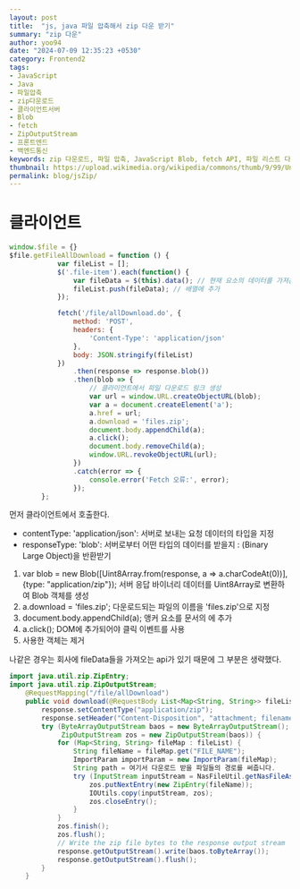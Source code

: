 ```yaml
---
layout: post
title:  "js, java 파일 압축해서 zip 다운 받기"
summary: "zip 다운"
author: yoo94
date: "2024-07-09 12:35:23 +0530"
category: Frontend2
tags:
- JavaScript
- Java
- 파일압축
- zip다운로드
- 클라이언트서버
- Blob
- fetch
- ZipOutputStream
- 프론트엔드
- 백엔드통신
keywords: zip 다운로드, 파일 압축, JavaScript Blob, fetch API, 파일 리스트 다운로드, Java ZipOutputStream, HttpServletResponse, 파일 스트리밍, 클라이언트 파일 다운로드, 서버 zip 생성, 파일 병합 다운로드, 파일 응답 처리
thumbnail: https://upload.wikimedia.org/wikipedia/commons/thumb/9/99/Unofficial_JavaScript_logo_2.svg/1200px-Unofficial_JavaScript_logo_2.svg.png
permalink: blog/jsZip/
---
```

# 클라이언트

```js
window.$file = {}
$file.getFileAllDownload = function () {
            var fileList = [];
            $('.file-item').each(function() {
                var fileData = $(this).data(); // 현재 요소의 데이터를 가져옴
                fileList.push(fileData); // 배열에 추가
            });

            fetch('/file/allDownload.do', {
                method: 'POST',
                headers: {
                    'Content-Type': 'application/json'
                },
                body: JSON.stringify(fileList)
            })
                .then(response => response.blob())
                .then(blob => {
                    // 클라이언트에서 파일 다운로드 링크 생성
                    var url = window.URL.createObjectURL(blob);
                    var a = document.createElement('a');
                    a.href = url;
                    a.download = 'files.zip';
                    document.body.appendChild(a);
                    a.click();
                    document.body.removeChild(a);
                    window.URL.revokeObjectURL(url);
                })
                .catch(error => {
                    console.error('Fetch 오류:', error);
                });
        };
```

먼저 클라이언트에서 호출한다.
- contentType: 'application/json': 서버로 보내는 요청 데이터의 타입을 지정
- responseType: 'blob': 서버로부터 어떤 타입의 데이터를 받을지 : (Binary Large Object)을 반환받기

1. var blob = new Blob([Uint8Array.from(response, a => a.charCodeAt(0))], {type: "application/zip"});
서버 응답  바이너리 데이터를 Uint8Array로 변환하여 Blob 객체를 생성
2. a.download = 'files.zip';   다운로드되는 파일의 이름을 'files.zip'으로 지정
3. document.body.appendChild(a);  앵커 요소를 문서의 <body>에 추가
4. a.click();   DOM에 추가되어야 클릭 이벤트를 사용
5. 사용한 객체는 제거


나같은 경우는 회사에 fileData들을 가져오는 api가 있기 때문에 그 부분은 생략했다.

```java
import java.util.zip.ZipEntry;
import java.util.zip.ZipOutputStream;
    @RequestMapping("/file/allDownload")
	public void download(@RequestBody List<Map<String, String>> fileList, HttpServletResponse response, HttpServletRequest request) throws IOException {
		response.setContentType("application/zip");
		response.setHeader("Content-Disposition", "attachment; filename=\"files.zip\"");
		try (ByteArrayOutputStream baos = new ByteArrayOutputStream();
			 ZipOutputStream zos = new ZipOutputStream(baos)) {
			for (Map<String, String> fileMap : fileList) {
				String fileName = fileMap.get("FILE_NAME");
				ImportParam importParam = new ImportParam(fileMap);
				String path = 여기서 다운로드 받을 파일들의 경로를 써줍니다.
				try (InputStream inputStream = NasFileUtil.getNasFileAsInputStream(path)) {
					zos.putNextEntry(new ZipEntry(fileName));
					IOUtils.copy(inputStream, zos);
					zos.closeEntry();
				}
			}
			zos.finish();
			zos.flush();
			// Write the zip file bytes to the response output stream
			response.getOutputStream().write(baos.toByteArray());
			response.getOutputStream().flush();
		}
	}
```
